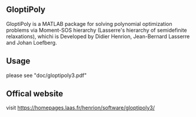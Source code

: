 ## GloptiPoly
GloptiPoly is a MATLAB package for solving polynomial optimization problems via Moment-SOS hierarchy (Lasserre's hierarchy of semidefinite relaxations), whichi is Developed by Didier Henrion, Jean-Bernard Lasserre and Johan Loefberg. 

## Usage
please see "doc/gloptipoly3.pdf"

## Offical website
visit https://homepages.laas.fr/henrion/software/gloptipoly3/

